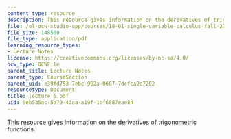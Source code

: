 ```yaml
---
content_type: resource
description: This resource gives information on the derivatives of trigonometric functions.
file: /ol-ocw-studio-app/courses/18-01-single-variable-calculus-fall-2005/9eb535ac5a7943aaa19f1bf6887eae84_lecture_6.pdf
file_size: 148500
file_type: application/pdf
learning_resource_types:
- Lecture Notes
license: https://creativecommons.org/licenses/by-nc-sa/4.0/
ocw_type: OCWFile
parent_title: Lecture Notes
parent_type: CourseSection
parent_uid: e39fd753-7ebc-992a-0607-7dcfca9c7202
resourcetype: Document
title: lecture_6.pdf
uid: 9eb535ac-5a79-43aa-a19f-1bf6887eae84
---
```

This resource gives information on the derivatives of trigonometric functions.